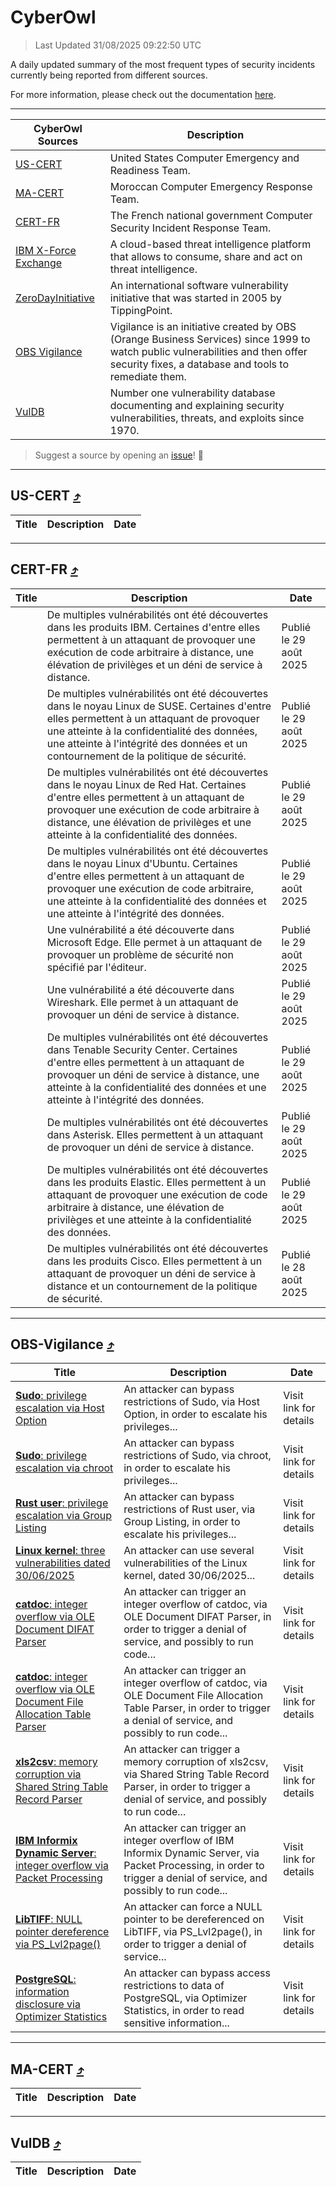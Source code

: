
 <div id='top'></div>

# CyberOwl

 > Last Updated 31/08/2025 09:22:50 UTC
 
 A daily updated summary of the most frequent types of security incidents currently being reported from different sources.
 
 For more information, please check out the documentation [here](./docs/README.md).
 
 ---
 |CyberOwl Sources|Description|
 |---|---|
 |[US-CERT](#us-cert-arrow_heading_up)|United States Computer Emergency and Readiness Team.|
 |[MA-CERT](#ma-cert-arrow_heading_up)|Moroccan Computer Emergency Response Team.|
 |[CERT-FR](#cert-fr-arrow_heading_up)|The French national government Computer Security Incident Response Team.|
 |[IBM X-Force Exchange](#ibmcloud-arrow_heading_up)|A cloud-based threat intelligence platform that allows to consume, share and act on threat intelligence.|
 |[ZeroDayInitiative](#zerodayinitiative-arrow_heading_up)|An international software vulnerability initiative that was started in 2005 by TippingPoint.|
 |[OBS Vigilance](#obs-vigilance-arrow_heading_up)|Vigilance is an initiative created by OBS (Orange Business Services) since 1999 to watch public vulnerabilities and then offer security fixes, a database and tools to remediate them.|
 |[VulDB](#vuldb-arrow_heading_up)|Number one vulnerability database documenting and explaining security vulnerabilities, threats, and exploits since 1970.|
 
 > Suggest a source by opening an [issue](https://github.com/karimhabush/cyberowl/issues)! :raised_hands:
 ---

## US-CERT [:arrow_heading_up:](#cyberowl)

 |Title|Description|Date|
 |---|---|---|
 
 ---

## CERT-FR [:arrow_heading_up:](#cyberowl)

 |Title|Description|Date|
 |---|---|---|
 |[](https://www.cert.ssi.gouv.fr/avis/CERTFR-2025-AVI-0746/)|De multiples vulnérabilités ont été découvertes dans les produits IBM. Certaines d'entre elles permettent à un attaquant de provoquer une exécution de code arbitraire à distance, une élévation de privilèges et un déni de service à distance.|Publié le 29 août 2025|
 |[](https://www.cert.ssi.gouv.fr/avis/CERTFR-2025-AVI-0745/)|De multiples vulnérabilités ont été découvertes dans le noyau Linux de SUSE. Certaines d'entre elles permettent à un attaquant de provoquer une atteinte à la confidentialité des données, une atteinte à l'intégrité des données et un contournement de la politique de sécurité.|Publié le 29 août 2025|
 |[](https://www.cert.ssi.gouv.fr/avis/CERTFR-2025-AVI-0744/)|De multiples vulnérabilités ont été découvertes dans le noyau Linux de Red Hat. Certaines d'entre elles permettent à un attaquant de provoquer une exécution de code arbitraire à distance, une élévation de privilèges et une atteinte à la confidentialité des données.|Publié le 29 août 2025|
 |[](https://www.cert.ssi.gouv.fr/avis/CERTFR-2025-AVI-0743/)|De multiples vulnérabilités ont été découvertes dans le noyau Linux d'Ubuntu. Certaines d'entre elles permettent à un attaquant de provoquer une exécution de code arbitraire, une atteinte à la confidentialité des données et une atteinte à l'intégrité des données.|Publié le 29 août 2025|
 |[](https://www.cert.ssi.gouv.fr/avis/CERTFR-2025-AVI-0742/)|Une vulnérabilité a été découverte dans Microsoft Edge. Elle permet à un attaquant de provoquer un problème de sécurité non spécifié par l'éditeur.|Publié le 29 août 2025|
 |[](https://www.cert.ssi.gouv.fr/avis/CERTFR-2025-AVI-0741/)|Une vulnérabilité a été découverte dans Wireshark. Elle permet à un attaquant de provoquer un déni de service à distance.|Publié le 29 août 2025|
 |[](https://www.cert.ssi.gouv.fr/avis/CERTFR-2025-AVI-0740/)|De multiples vulnérabilités ont été découvertes dans Tenable Security Center. Certaines d'entre elles permettent à un attaquant de provoquer un déni de service à distance, une atteinte à la confidentialité des données et une atteinte à l'intégrité des données.|Publié le 29 août 2025|
 |[](https://www.cert.ssi.gouv.fr/avis/CERTFR-2025-AVI-0739/)|De multiples vulnérabilités ont été découvertes dans Asterisk. Elles permettent à un attaquant de provoquer un déni de service à distance.|Publié le 29 août 2025|
 |[](https://www.cert.ssi.gouv.fr/avis/CERTFR-2025-AVI-0738/)|De multiples vulnérabilités ont été découvertes dans les produits Elastic. Elles permettent à un attaquant de provoquer une exécution de code arbitraire à distance, une élévation de privilèges et une atteinte à la confidentialité des données.|Publié le 29 août 2025|
 |[](https://www.cert.ssi.gouv.fr/avis/CERTFR-2025-AVI-0737/)|De multiples vulnérabilités ont été découvertes dans les produits Cisco. Elles permettent à un attaquant de provoquer un déni de service à distance et un contournement de la politique de sécurité.|Publié le 28 août 2025|
 
 ---

## OBS-Vigilance [:arrow_heading_up:](#cyberowl)

 |Title|Description|Date|
 |---|---|---|
 |[<a href="https://vigilance.fr/vulnerability/Sudo-privilege-escalation-via-Host-Option-47569" class="noirorange"><b>Sudo</b>: privilege escalation via Host Option</a>](https://vigilance.fr/vulnerability/Sudo-privilege-escalation-via-Host-Option-47569)|An attacker can bypass restrictions of Sudo, via Host Option, in order to escalate his privileges...|Visit link for details|
 |[<a href="https://vigilance.fr/vulnerability/Sudo-privilege-escalation-via-chroot-47568" class="noirorange"><b>Sudo</b>: privilege escalation via chroot</a>](https://vigilance.fr/vulnerability/Sudo-privilege-escalation-via-chroot-47568)|An attacker can bypass restrictions of Sudo, via chroot, in order to escalate his privileges...|Visit link for details|
 |[<a href="https://vigilance.fr/vulnerability/Rust-user-privilege-escalation-via-Group-Listing-47566" class="noirorange"><b>Rust user</b>: privilege escalation via Group Listing</a>](https://vigilance.fr/vulnerability/Rust-user-privilege-escalation-via-Group-Listing-47566)|An attacker can bypass restrictions of Rust user, via Group Listing, in order to escalate his privileges...|Visit link for details|
 |[<a href="https://vigilance.fr/vulnerability/Linux-kernel-three-vulnerabilities-dated-30-06-2025-47564" class="noirorange"><b>Linux kernel</b>: three vulnerabilities dated 30/06/2025</a>](https://vigilance.fr/vulnerability/Linux-kernel-three-vulnerabilities-dated-30-06-2025-47564)|An attacker can use several vulnerabilities of the Linux kernel, dated 30/06/2025...|Visit link for details|
 |[<a href="https://vigilance.fr/vulnerability/catdoc-integer-overflow-via-OLE-Document-DIFAT-Parser-47563" class="noirorange"><b>catdoc</b>: integer overflow via OLE Document DIFAT Parser</a>](https://vigilance.fr/vulnerability/catdoc-integer-overflow-via-OLE-Document-DIFAT-Parser-47563)|An attacker can trigger an integer overflow of catdoc, via OLE Document DIFAT Parser, in order to trigger a denial of service, and possibly to run code...|Visit link for details|
 |[<a href="https://vigilance.fr/vulnerability/catdoc-integer-overflow-via-OLE-Document-File-Allocation-Table-Parser-47562" class="noirorange"><b>catdoc</b>: integer overflow via OLE Document File Allocation Table Parser</a>](https://vigilance.fr/vulnerability/catdoc-integer-overflow-via-OLE-Document-File-Allocation-Table-Parser-47562)|An attacker can trigger an integer overflow of catdoc, via OLE Document File Allocation Table Parser, in order to trigger a denial of service, and possibly to run code...|Visit link for details|
 |[<a href="https://vigilance.fr/vulnerability/xls2csv-memory-corruption-via-Shared-String-Table-Record-Parser-47561" class="noirorange"><b>xls2csv</b>: memory corruption via Shared String Table Record Parser</a>](https://vigilance.fr/vulnerability/xls2csv-memory-corruption-via-Shared-String-Table-Record-Parser-47561)|An attacker can trigger a memory corruption of xls2csv, via Shared String Table Record Parser, in order to trigger a denial of service, and possibly to run code...|Visit link for details|
 |[<a href="https://vigilance.fr/vulnerability/IBM-Informix-Dynamic-Server-integer-overflow-via-Packet-Processing-47560" class="noirorange"><b>IBM Informix Dynamic Server</b>: integer overflow via Packet Processing</a>](https://vigilance.fr/vulnerability/IBM-Informix-Dynamic-Server-integer-overflow-via-Packet-Processing-47560)|An attacker can trigger an integer overflow of IBM Informix Dynamic Server, via Packet Processing, in order to trigger a denial of service, and possibly to run code...|Visit link for details|
 |[<a href="https://vigilance.fr/vulnerability/LibTIFF-NULL-pointer-dereference-via-PS-Lvl2page-48004" class="noirorange"><b>LibTIFF</b>: NULL pointer dereference via PS_Lvl2page()</a>](https://vigilance.fr/vulnerability/LibTIFF-NULL-pointer-dereference-via-PS-Lvl2page-48004)|An attacker can force a NULL pointer to be dereferenced on LibTIFF, via PS_Lvl2page(), in order to trigger a denial of service...|Visit link for details|
 |[<a href="https://vigilance.fr/vulnerability/PostgreSQL-information-disclosure-via-Optimizer-Statistics-47996" class="noirorange"><b>PostgreSQL</b>: information disclosure via Optimizer Statistics</a>](https://vigilance.fr/vulnerability/PostgreSQL-information-disclosure-via-Optimizer-Statistics-47996)|An attacker can bypass access restrictions to data of PostgreSQL, via Optimizer Statistics, in order to read sensitive information...|Visit link for details|
 
 ---

## MA-CERT [:arrow_heading_up:](#cyberowl)

 |Title|Description|Date|
 |---|---|---|
 
 ---

## VulDB [:arrow_heading_up:](#cyberowl)

 |Title|Description|Date|
 |---|---|---|
 